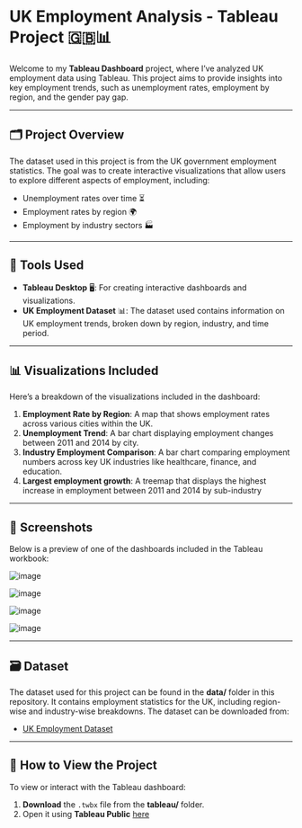 # UK Employment Analysis - Tableau Project 🇬🇧📊

Welcome to my **Tableau Dashboard** project, where I’ve analyzed UK employment data using Tableau. This project aims to provide insights into key employment trends, such as unemployment rates, employment by region, and the gender pay gap. 

---

## 🗂️ Project Overview

The dataset used in this project is from the UK government employment statistics. The goal was to create interactive visualizations that allow users to explore different aspects of employment, including:
- Unemployment rates over time ⏳
- Employment rates by region 🌍
- Employment by industry sectors 🏭

---

## 🔧 Tools Used
- **Tableau Desktop** 🖥️: For creating interactive dashboards and visualizations.
- **UK Employment Dataset** 📊: The dataset used contains information on UK employment trends, broken down by region, industry, and time period.

---

## 📊 Visualizations Included

Here’s a breakdown of the visualizations included in the dashboard:
1. **Employment Rate by Region**: A map that shows employment rates across various cities within the UK.
2. **Unemployment Trend**: A bar chart displaying employment changes between 2011 and 2014 by city.
3. **Industry Employment Comparison**: A bar chart comparing employment numbers across key UK industries like healthcare, finance, and education.
4. **Largest employment growth**: A treemap that displays the highest increase in employment between 2011 and 2014 by sub-industry

---

## 📸 Screenshots
Below is a preview of one of the dashboards included in the Tableau workbook:

![image](https://github.com/user-attachments/assets/a964f133-d93c-444b-ba63-cadac0d2a585)

![image](https://github.com/user-attachments/assets/a665efad-522d-48cd-8258-ad8e60032b83)

![image](https://github.com/user-attachments/assets/47b5b916-2d58-45f4-903d-cc6563133704)

![image](https://github.com/user-attachments/assets/ec894715-2aaf-42af-8895-f4de59177839)

---

## 🗃️ Dataset
The dataset used for this project can be found in the **data/** folder in this repository. It contains employment statistics for the UK, including region-wise and industry-wise breakdowns. The dataset can be downloaded from:
- [UK Employment Dataset](https://www.gov.uk/government/statistical-data-sets)

---

## 📝 How to View the Project
To view or interact with the Tableau dashboard:
1. **Download** the `.twbx` file from the **tableau/** folder.
2. Open it using **Tableau Public** [here](https://public.tableau.com/app/profile/alex.thompson1491/viz/UKEmploymentDashboardC3NEWM_17280391474050/EmploymentDashboard)


